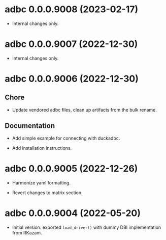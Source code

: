 <!-- NEWS.md is maintained by https://fledge.cynkra.com, contributors should not edit this file -->

# adbc 0.0.0.9008 (2023-02-17)

- Internal changes only.


# adbc 0.0.0.9007 (2022-12-30)

- Internal changes only.


# adbc 0.0.0.9006 (2022-12-30)

## Chore

- Update vendored adbc files, clean up artifacts from the bulk rename.

## Documentation

- Add simple example for connecting with duckadbc.

- Add installation instructions.


# adbc 0.0.0.9005 (2022-12-26)

- Harmonize yaml formatting.

- Revert changes to matrix section.


# adbc 0.0.0.9004 (2022-05-20)

- Initial version: exported `load_driver()` with dummy DBI implementation from RKazam.
